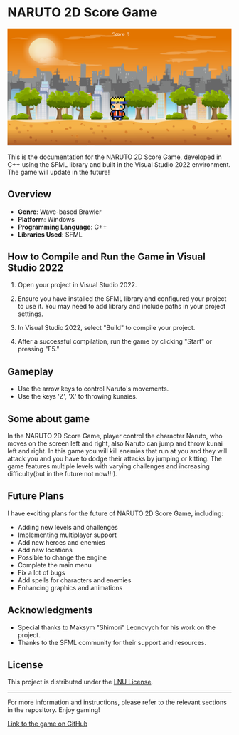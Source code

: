 # NARUTO 2D Score Game

![Game Screenshot](https://github.com/Shimori-afk/cpphome/blob/main/screenshots/game_screenshot.png)

This is the documentation for the NARUTO 2D Score Game, developed in C++ using the SFML library and built in the Visual Studio 2022 environment.
The game will update in the future!

## Overview

- **Genre**: Wave-based Brawler
- **Platform**: Windows
- **Programming Language**: C++
- **Libraries Used**: SFML

## How to Compile and Run the Game in Visual Studio 2022

1. Open your project in Visual Studio 2022.

2. Ensure you have installed the SFML library and configured your project to use it. You may need to add library and include paths in your project settings.

3. In Visual Studio 2022, select "Build" to compile your project.

4. After a successful compilation, run the game by clicking "Start" or pressing "F5."

## Gameplay

- Use the arrow keys to control Naruto's movements.
- Use the keys 'Z', 'X' to throwing kunaies.

## Some about game

In the NARUTO 2D Score Game, player control the character Naruto, who moves on the screen left and right, also Naruto can jump and throw kunai left and right. In this game you will kill enemies that run at you and they will attack you and you have to dodge their attacks by jumping or kitting. The game features multiple levels with varying challenges and increasing difficulty(but in the future not now!!!).


## Future Plans

I have exciting plans for the future of NARUTO 2D Score Game, including:

- Adding new levels and challenges
- Implementing multiplayer support
- Add new heroes and enemies
- Add new locations
- Possible to change the engine
- Complete the main menu
- Fix a lot of bugs
- Add spells for characters and enemies
- Enhancing graphics and animations

## Acknowledgments
- Special thanks to Maksym "Shimori" Leonovych for his work on the project.
- Thanks to the SFML community for their support and resources.


## License

This project is distributed under the [LNU License](LICENSE).

---

For more information and instructions, please refer to the relevant sections in the repository. Enjoy gaming!

[Link to the game on GitHub](https://github.com/Shimori-afk/cpphome/NARUTO_2D_SCORE_GAME)
